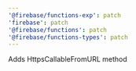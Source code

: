 ```yaml
---
'@firebase/functions-exp': patch
'firebase': patch
'@firebase/functions': patch
'@firebase/functions-types': patch
---
```


Adds HttpsCallableFromURL method
